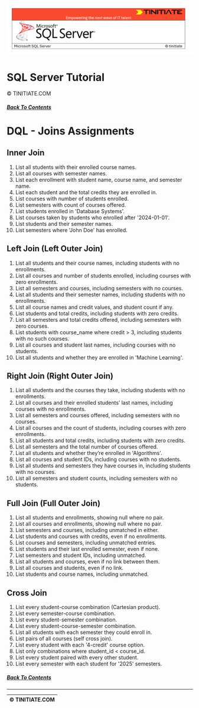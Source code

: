 ![SQL Server Tinitiate Image](../../../sqlserver-sql/sqlserver.png)

# SQL Server Tutorial
&copy; TINITIATE.COM

##### [Back To Contents](./README.md)

# DQL - Joins Assignments

## Inner Join
1. List all students with their enrolled course names.
2. List all courses with semester names.
3. List each enrollment with student name, course name, and semester name.
4. List each student and the total credits they are enrolled in.
5. List courses with number of students enrolled.
6. List semesters with count of courses offered.
7. List students enrolled in 'Database Systems'.
8. List courses taken by students who enrolled after '2024-01-01'.
9. List students and their semester names.
10. List semesters where 'John Doe' has enrolled.

## Left Join (Left Outer Join)
1. List all students and their course names, including students with no enrollments.
2. List all courses and number of students enrolled, including courses with zero enrollments.
3. List all semesters and courses, including semesters with no courses.
4. List all students and their semester names, including students with no enrollments.
5. List all course names and credit values, and student count if any.
6. List students and total credits, including students with zero credits.
7. List all semesters and total credits offered, including semesters with zero courses.
8. List students with course_name where credit > 3, including students with no such courses.
9. List all courses and student last names, including courses with no students.
10. List all students and whether they are enrolled in 'Machine Learning'.

## Right Join (Right Outer Join)
1. List all students and the courses they take, including students with no enrollments.
2. List all courses and their enrolled students’ last names, including courses with no enrollments.
3. List all semesters and courses offered, including semesters with no courses.
4. List all courses and the count of students, including courses with zero enrollments.
5. List all students and total credits, including students with zero credits.
6. List all semesters and the total number of courses offered.
7. List all students and whether they’re enrolled in 'Algorithms'.
8. List all courses and student IDs, including courses with no students.
9. List all students and semesters they have courses in, including students with no courses.
10. List all semesters and student counts, including semesters with no students.

## Full Join (Full Outer Join)
1. List all students and enrollments, showing null where no pair.
2. List all courses and enrollments, showing null where no pair.
3. List semesters and courses, including unmatched in either.
4. List students and courses with credits, even if no enrollments.
5. List courses and semesters, including unmatched entries.
6. List students and their last enrolled semester, even if none.
7. List semesters and student IDs, including unmatched.
8. List all students and courses, even if no link between them.
9. List all courses and students, even if no link.
10. List students and course names, including unmatched.

## Cross Join
1. List every student-course combination (Cartesian product).
2. List every semester-course combination.
3. List every student-semester combination.
4. List every student-course-semester combination.
5. List all students with each semester they could enroll in.
6. List pairs of all courses (self cross join).
7. List every student with each '4-credit' course option.
8. List only combinations where student_id < course_id.
9. List every student paired with every other student.
10. List every semester with each student for '2025' semesters.

##### [Back To Contents](./README.md)
***
| &copy; TINITIATE.COM |
|----------------------|
